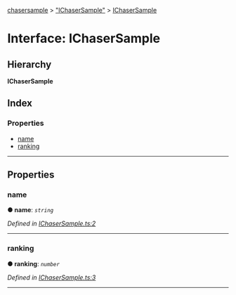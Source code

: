 [chasersample](../README.md) > ["IChaserSample"](../modules/_ichasersample_.md) > [IChaserSample](../interfaces/_ichasersample_.ichasersample.md)

# Interface: IChaserSample

## Hierarchy

**IChaserSample**

## Index

### Properties

* [name](_ichasersample_.ichasersample.md#name)
* [ranking](_ichasersample_.ichasersample.md#ranking)

---

## Properties

<a id="name"></a>

###  name

**● name**: *`string`*

*Defined in [IChaserSample.ts:2](https://github.com/mhf-ir/chasersample/blob/bccb60a/src/IChaserSample.ts#L2)*

___
<a id="ranking"></a>

###  ranking

**● ranking**: *`number`*

*Defined in [IChaserSample.ts:3](https://github.com/mhf-ir/chasersample/blob/bccb60a/src/IChaserSample.ts#L3)*

___

